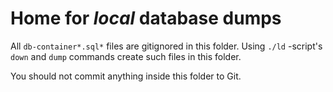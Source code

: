 # Home for *local* database dumps

All `db-container*.sql*` files are gitignored in this folder. 
Using `./ld` -script's `down` and `dump` commands create such
files in this folder.

You should not commit anything inside this folder to Git.

